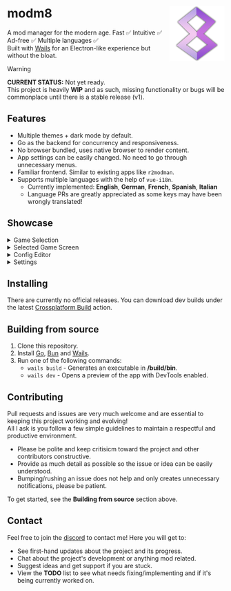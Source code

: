 # modm8 <img align="right" width="128" height="128" src="./frontend/src/assets/images/appicon.png">
A mod manager for the modern age. Fast ✅ Intuitive ✅ Ad-free ✅ Multiple languages ✅\
Built with [Wails](https://wails.io) for an Electron-like experience but without the bloat.

> [!WARNING]
> **CURRENT STATUS:** Not yet ready.\
> This project is heavily **WIP** and as such, missing functionality or bugs will be commonplace until there is a stable release (v1).

## Features
- Multiple themes + dark mode by default.
- Go as the backend for concurrency and responsiveness.
- No browser bundled, uses native browser to render content.
- App settings can be easily changed. No need to go through unnecessary menus.
- Familiar frontend. Similar to existing apps like `r2modman`.
- Supports multiple languages with the help of `vue-i18n`.
  - Currently implemented: **English**, **German**, **French**, **Spanish**, **Italian**
  - Language PRs are greatly appreciated as some keys may have been wrongly translated!

## Showcase
<details>
  <summary>Game Selection</summary>

  - Useful buttons and insightful info layed out in a sleek and compact manner.
  - Flexible query matching ensures you can search for a game without being exact.
  - Filter by your favourite or installed games - no more tedious searching.
  - Switch between List and Grid layouts for a better viewing experience.

  <img src="./screenshots/game-selection-grid.png"/>
</details>

<details>
  <summary>Selected Game Screen</summary>

  <img src="./screenshots/selected-game.png"/>
</details>

<details>
  <summary>Config Editor</summary>

  <img src="./screenshots/config-editor.png"/>
</details>

<details>
  <summary>Settings</summary>

  <img src="./screenshots/settings.png"/>
</details>

## Installing
There are currently no official releases. You can download dev builds under the latest [Crossplatform Build](https://github.com/The-Egg-Corp/modm8/actions/workflows/build.yml) action.

## Building from source
1. Clone this repository.
2. Install [Go](https://go.dev/doc/install), [Bun](https://bun.sh) and [Wails](https://wails.io/docs/gettingstarted/installation).
3. Run one of the following commands:
   - `wails build` - Generates an executable in **/build/bin**.
   - `wails dev` - Opens a preview of the app with DevTools enabled.

## Contributing
Pull requests and issues are very much welcome and are essential to keeping this project working and evolving!\
All I ask is you follow a few simple guidelines to maintain a respectful and productive environment.

- Please be polite and keep critisicm toward the project and other contributors constructive.
- Provide as much detail as possible so the issue or idea can be easily understood.
- Bumping/rushing an issue does not help and only creates unnecessary notifications, please be patient.

To get started, see the **Building from source** section above.

## Contact
Feel free to join the [discord](https://discord.gg/psBXpXF2JZ) to contact me! Here you will get to:

- See first-hand updates about the project and its progress.
- Chat about the project's development or anything mod related.
- Suggest ideas and get support if you are stuck.
- View the **TODO** list to see what needs fixing/implementing and if it's being currently worked on.
